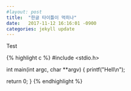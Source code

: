 ```yaml
---
#layout: post
title:  "한글 타이틀이 먹히나"
date:   2017-11-12 16:16:01 -0900
categories: jekyll update
---
```


Test

{% highlight c %}
#include <stdio.h>

int main(int argc, char **argv) {
  printf("Hell\n");
  
  return 0;
}
{% endhighlight %}
